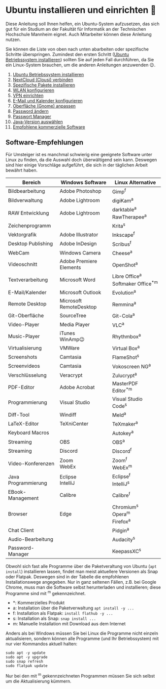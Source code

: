 # Ubuntu installieren und einrichten 💾

Diese Anleitung soll Ihnen helfen, ein Ubuntu-System aufzusetzen, das sich gut für ein Studium an der Fakultät für Informatik an der Technischen Hochschule Mannheim eignet. Auch Mitarbeiter können diese Anleitung nutzen.

Sie können die Liste von oben nach unten abarbeiten oder spezifische Schritte überspringen. Zumindest den ersten Schritt ([Ubuntu Betriebssystem installieren](installation-ubuntu.md)) sollten Sie auf jeden Fall durchführen, da Sie ein Linux-System brauchen, um die anderen Anleitungen anzuwenden :wink:.

  1. [Ubuntu Betriebssystem installieren](installation-ubuntu.md)
  2. [NextCloud (Clousi) verbinden](setup-nextcloud.md)
  3. [Spezifische Pakete installieren](installation-packages.md)
  4. [WLAN konfigurieren](setup-wlan.md)
  5. [VPN einrichten](setup-vpn.md)
  6. [E-Mail und Kalender konfigurieren](setup-evolution.md)
  7. [Oberfläche (Gnome) anpassen](setup-gnome.md)
  8. [Password ändern](setup-password.md)
  9. [Passwort Manager](setup-password_manager.md)
  10. [Java-Version auswählen](setup-java-version.md)
  11. [Empfohlene kommerzielle Software](setup-commercial.md)

## Software-Empfehlungen

Für Umsteiger ist es manchmal schwierig eine geeignete Software unter Linux zu finden, da die Auswahl doch überwältigend sein kann. Deswegen sind hier einige Vorschläge aufgeführt, die sich in der täglichen Arbeit bewährt haben.

| Bereich             | Windows Software        | Linux Alternative                                                |
|---------------------|-------------------------|------------------------------------------------------------------|
| Bildbearbeitung     | Adobe Photoshop         | Gimp<sup>f</sup>                                                 |
| Bildverwaltung      | Adobe Lightroom         | digiKam<sup>a</sup>                                              |
| RAW Entwicklung     | Adobe Lightroom         | darktable<sup>a</sup><br>RawTherapee<sup>a</sup>                 |
| Zeichenprogramm     |                         | Krita<sup>s</sup>                                                |
| Vektorgrafik        | Adobe Illustrator       | Inkscape<sup>f</sup>                                             |
| Desktop Publishing  | Adobe InDesign          | Scribus<sup>f</sup>                                              |
| WebCam              | Windows Camera          | Cheese<sup>a</sup>                                               |
| Videoschnitt        | Adobe Premiere Elements | OpenShot<sup>a</sup>                                             |
| Textverarbeitung    | Microsoft Word          | Libre Office<sup>a</sup><br>Softmaker&nbsp;Office<sup>*m</sup>   |
| E-Mail/Kalender     | Microsoft Outlook       | Evolution<sup>a</sup>                                            |
| Remote Desktop      | Microsoft RemoteDesktop | Remmina<sup>a</sup>                                              |
| Git-Oberfläche      | SourceTree              | Git-Cola<sup>a</sup>                                             |
| Video-Player        | Media Player            | VLC<sup>a</sup>                                                  |
| Music-Player        | iTunes<br>WinAmp:wink:  | Rhythmbox<sup>a</sup>                                            |
| Virtualisierung     | VMWare                  | Virtual Box<sup>a</sup>                                          |
| Screenshots         | Camtasia                | FlameShot<sup>s</sup>                                            |
| Screenvideos        | Camtasia                | Vokoscreen NG<sup>a</sup>                                        |
| Verschlüsselung     | Veracrypt               | Zulucrypt<sup>a</sup>                                            |
| PDF-Editor          | Adobe Acrobat           | MasterPDF Editor<sup>*m</sup>                                    |
| Programmierung      | Visual Studio           | Visual Studio Code<sup>s</sup>                                   |
| Diff-Tool           | Windiff                 | Meld<sup>a</sup>                                                 |
| LaTeX-Editor        | TeXniCenter             | TeXmaker<sup>a</sup>                                             |
| Keyboard Macros     |                         | Autokey<sup>a</sup>                                              |
| Streaming           | OBS                     | OBS<sup>a</sup>                                                  |
| Streaming           | Discord                 | Discord<sup>f</sup>                                              |
| Video-Konferenzen   | Zoom<br>WebEx           | Zoom<sup>f</sup><br>WebEx<sup>m</sup>                            |
| Java Programmierung | Eclipse<br>IntelliJ     | Eclipse<sup>f</sup><br>IntelliJ<sup>s</sup>                      |
| EBook-Management    | Calibre                 | Calibre<sup>f</sup>                                              |
| Browser             | Edge                    | Chromium<sup>s</sup><br>Opera<sup>m</sup><br>Firefox<sup>a</sup> |
| Chat Client         |                         | Pidgin<sup>a</sup>                                               |
| Audio-Bearbeitung   |                         | Audacity<sup>s</sup>                                             |
| Password-Manager    |                         | KeepassXC<sup>s</sup>                                            |

Obwohl sich fast alle Programme über die Paketveraltung von Ubuntu (`apt install`) installieren lassen, findet man meist aktuellere Versionen als Snap oder Flatpak. Deswegen sind in der Tabelle die empfohlenen Installationswege angegeben. Nur in ganz seltenen Fällen, z.B. bei Google Chrome, muss man die Software selbst herunterladen und installieren; diese Programme sind mit <sup>m</sup> gekennzeichnet.

- *: Kommerzielles Produkt
- a: Installation über die Paketverwaltung `apt install -y ...`
- f: Installation als Flatpak: `install flathub -y ...`
- s: Installation als Snap: `snap install ...`
- m: Manuelle Installation mit Download aus dem Internet

Anders als bei Windows müssen Sie bei Linux die Programme nicht einzeln aktualisieren, sondern können alle Programme (und Ihr Betriebssystem) mit nur vier Kommandos aktuell halten:

```console
sudo apt -y update
sudo apt -y upgrade
sudo snap refresh
sudo flatpak update
```

Nur bei den mit <sup>m</sup> gekennzeichneten Programmen müssen Sie sich selbst um die Aktualisierung kümmern.
